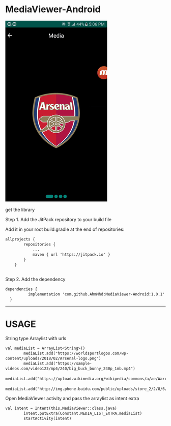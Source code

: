# MediaViewer-Android

![](preview.gif)

get the library

Step 1. Add the JitPack repository to your build file

Add it in your root build.gradle at the end of repositories:

```
allprojects {
		repositories {
			...
			maven { url 'https://jitpack.io' }
		}
	}
  
  ```
  Step 2. Add the dependency
  ```
  dependencies {
	        implementation 'com.github.AhmMhd:MediaViewer-Android:1.0.1'
	}
  ```
  **************************************************************************************************************************************
  # USAGE

String type Arraylist with urls

```
val mediaList = ArrayList<String>()
        mediaList.add("https://worldsportlogos.com/wp-content/uploads/2018/02/Arsenal-logo.png")
        mediaList.add("https://sample-videos.com/video123/mp4/240/big_buck_bunny_240p_1mb.mp4")
        mediaList.add("https://upload.wikimedia.org/wikipedia/commons/a/ae/Warrenvillegrove.jpg")
        mediaList.add("http://img.phone.baidu.com/public/uploads/store_2/2/8/6/286c53ae56fa24f37d08d013de10d61c.png")

```

Open MediaViewer activity and pass the arraylist as intent extra
```
val intent = Intent(this,MediaViewer::class.java)
        intent.putExtra(Constant.MEDIA_LIST_EXTRA,mediaList)
        startActivity(intent)
```

